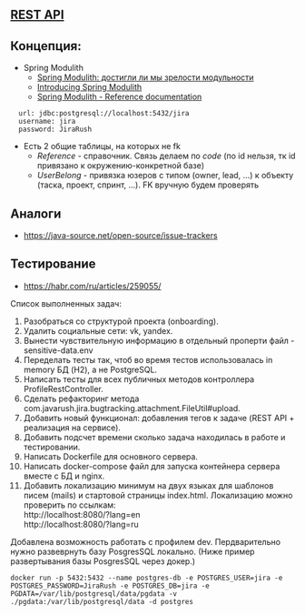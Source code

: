 ## [REST API](http://localhost:8080/doc)

## Концепция:

- Spring Modulith
    - [Spring Modulith: достигли ли мы зрелости модульности](https://habr.com/ru/post/701984/)
    - [Introducing Spring Modulith](https://spring.io/blog/2022/10/21/introducing-spring-modulith)
    - [Spring Modulith - Reference documentation](https://docs.spring.io/spring-modulith/docs/current-SNAPSHOT/reference/html/)

```
  url: jdbc:postgresql://localhost:5432/jira
  username: jira
  password: JiraRush
```

- Есть 2 общие таблицы, на которых не fk
    - _Reference_ - справочник. Связь делаем по _code_ (по id нельзя, тк id привязано к окружению-конкретной базе)
    - _UserBelong_ - привязка юзеров с типом (owner, lead, ...) к объекту (таска, проект, спринт, ...). FK вручную будем
      проверять

## Аналоги

- https://java-source.net/open-source/issue-trackers

## Тестирование

- https://habr.com/ru/articles/259055/
  
Список выполненных задач:
1. Разобраться со структурой проекта (onboarding).
2. Удалить социальные сети: vk, yandex.
3. Вынести чувствительную информацию в отдельный проперти файл - sensitive-data.env
4. Переделать тесты так, чтоб во время тестов использовалась in memory БД (H2), а не PostgreSQL.
5. Написать тесты для всех публичных методов контроллера ProfileRestController.
6. Сделать рефакторинг метода com.javarush.jira.bugtracking.attachment.FileUtil#upload.
7. Добавить новый функционал: добавления тегов к задаче (REST API + реализация на сервисе).
8. Добавить подсчет времени сколько задача находилась в работе и тестировании.
9. Написать Dockerfile для основного сервера.
10. Написать docker-compose файл для запуска контейнера сервера вместе с БД и nginx.
11. Добавить локализацию минимум на двух языках для шаблонов писем (mails) и стартовой страницы index.html.
    Локализацию можно проверить по ссылкам: <br>http://localhost:8080/?lang=en <br> http://localhost:8080/?lang=ru

Добавлена возможность работать с профилем dev. Пердварительно нужно развеврнуть базу PosgresSQL локально.
(Ниже пример развертывания базы PosgresSQL через докер.)
```
docker run -p 5432:5432 --name postgres-db -e POSTGRES_USER=jira -e POSTGRES_PASSWORD=JiraRush -e POSTGRES_DB=jira -e PGDATA=/var/lib/postgresql/data/pgdata -v ./pgdata:/var/lib/postgresql/data -d postgres
```
